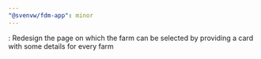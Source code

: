 ```yaml
---
"@svenvw/fdm-app": minor
---
```


: Redesign the page on which the farm can be selected by providing a card with some details for every farm
